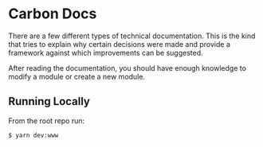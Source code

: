 # Carbon Docs

There are a few different types of technical documentation. This is the kind that tries to explain why certain decisions were made and provide a framework against which improvements can be suggested.

After reading the documentation, you should have enough knowledge to modify a module or create a new module.

## Running Locally

From the root repo run:

```bash
$ yarn dev:www
```
